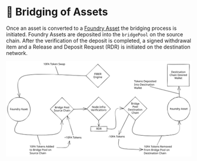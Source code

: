 # 🌁 Bridging of Assets

Once an asset is converted to a [Foundry Asset](../../../asset-types/foundry-assets.md) the bridging process is initiated. Foundry Assets are deposited into the `bridgePool` on the source chain. After the verification of the deposit is completed, a signed withdrawal item and a Release and Deposit Request (RDR) is initiated on the destination network.

<img src="../../../../../../.gitbook/assets/file.drawing.svg" alt="Bridging of Assets Flow" class="gitbook-drawing">
